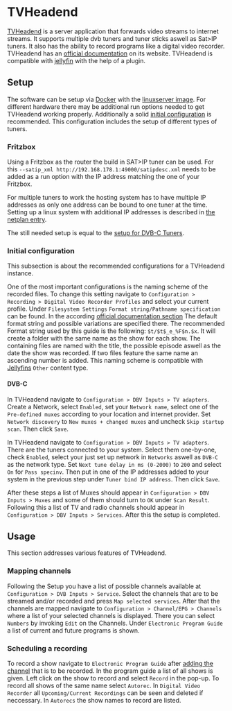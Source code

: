 # TVHeadend

[TVHeadend](https://tvheadend.org/) is a server application that forwards video
streams to internet streams.
It supports multiple dvb tuners and tuner sticks aswell as Sat>IP tuners.
It also has the ability to record programs like a digital video recorder.
TVHeadend has an
[official documentation](https://docs.tvheadend.org/webui/config_dvr/) on its
website.
TVHeadend is compatible with [jellyfin](./jellyfin.md#connect-tvheadend) with
the help of a plugin.

## Setup

The software can be setup via [Docker](/wiki/docker.md) with the
[linuxserver image](./docker-images/linuxserver_-_tvheadend.md).
For different hardware there may be additional run options needed to get
TVHeadend working properly.
Additionally a solid [initial configuration](#initial-configuration) is
recommended.
This configuration includes the setup of different types of tuners.

### Fritzbox

Using a Fritzbox as the router the build in SAT>IP tuner can be used.
For this `--satip_xml http://192.168.178.1:49000/satipdesc.xml` needs to be
added as a run option with the IP address matching the one of your Fritzbox.

For multiple tuners to work the hosting system has to have multiple IP addresses
as only one address can be bound to one tuner at the time.
Setting up a linux system with additional IP addresses is described in
[the netplan entry](./linux/netplan.md#add-more-ip-addresses-to-a-system).

The still needed setup is equal to the [setup for DVB-C Tuners](#dvb-c).

### Initial configuration

This subsection is about the recommended configurations for a TVHeadend
instance.

One of the most important configurations is the naming scheme of the recorded
files.
To change this setting navigate to
`Configuration > Recording > Digital Video Recorder Profiles` and select your
current profile.
Under `Filesystem Settings` `Format string/Pathname specification` can be found.
In the according
[official documentation section](https://docs.tvheadend.org/webui/config_dvr/)
The default format string and possible variations are specified there.
The recommended Format string used by this guide is the following:
`$t/$t$_e_%F$n.$x`.
It will create a folder with the same name as the show for each show.
The containing files are named with the title, the possible episode aswell as
the date the show was recorded.
If two files feature the same name an ascending number is added.
This naming scheme is compatible with [Jellyfins](./jellyfin.md) `Other`
content type.

#### DVB-C

In TVHeadend navigate to `Configuration > DBV Inputs > TV adapters`.
Create a Network, select `Enabled`, set your `Network name`, select one of the
`Pre-defined muxes` according to your location and internet provider.
Set `Network discovery` to `New muxes + changed muxes` and uncheck
`Skip startup scan`.
Then click `Save`.

In TVHeadend navigate to `Configuration > DBV Inputs > TV adapters`.
There are the tuners connected to your system.
Select them one-by-one, check `Enabled`, select your just set up network in
`Networks` aswell as `DVB-C` as the network type.
Set `Next tune delay in ms (0-2000)` to `200` and select `On` for
`Pass specinv`.
Then put in one of the IP addresses added to your system in the previous step
under `Tuner bind IP address`.
Then click `Save`.

After these steps a list of Muxes should appear in
`Configuration > DBV Inputs > Muxes` and some of them should turn to `OK` under
`Scan Result`.
Following this a list of TV and radio channels should appear in
`Configuration > DBV Inputs > Services`.
After this the setup is completed.

## Usage

This section addresses various features of TVHeadend.

### Mapping channels

Following the Setup you have a list of possible channels available at
`Configuration > DVB Inputs > Service`.
Select the channels that are to be streamed and/or recorded and press
`Map selected services`.
After that the channels are mapped navigate to
`Configuration > Channel/EPG > Channels` where a list of your selected channels
is displayed.
There you can select `Numbers` by invoking `Edit` on the Channels.
Under `Electronic Program Guide` a list of current and future programs is
shown.

### Scheduling a recording

To record a show navigate to `Electronic Program Guide` after
[adding the channel](#adding-channels) that is to be recorded.
In the program guide a list of all shows is given.
Left click on the show to record and select `Record` in the pop-up.
To record all shows of the same name select `Autorec`.
In `Digital Video Recorder` all `Upcoming/Current Recordings` can be seen and
deleted if neccessary.
In `Autorecs` the show names to record are listed.
